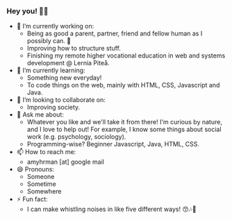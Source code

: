 ### Hey you! 👋😄

- 🔭 I’m currently working on:
  - Being as good a parent, partner, friend and fellow human as I possibly can. 🙏
  - Improving how to structure stuff.
  - Finishing my remote higher vocational education in web and systems development @ Lernia Piteå.
- 🌱 I’m currently learning:
  - Something new everyday!
  - To code things on the web, mainly with HTML, CSS, Javascript and Java.
- 👯 I’m looking to collaborate on:
  - Improving society.
- 💬 Ask me about:
  - Whatever you like and we'll take it from there! I'm curious by nature, and I love to help out! For example, I know some things about social work (e.g. psychology, sociology).
  - Programming-wise? Beginner Javascript, Java, HTML, CSS.
- 📫 How to reach me:
  - amyhrman [at] google mail
- 😄 Pronouns:
  - Someone
  - Sometime
  - Somewhere
- ⚡ Fun fact:
  - I can make whistling noises in like five different ways! 😙🎶🥳
